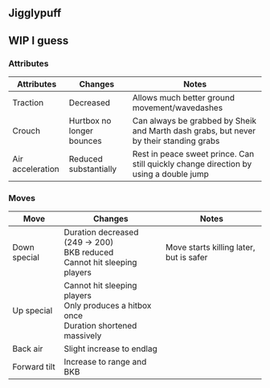 ## Jigglypuff
## WIP I guess

### Attributes
| Attributes | Changes | Notes |
| --- | --- | --- |
| Traction | Decreased | Allows much better ground movement/wavedashes |
| Crouch | Hurtbox no longer bounces | Can always be grabbed by Sheik and Marth dash grabs, but never by their standing grabs |
| Air acceleration | Reduced substantially | Rest in peace sweet prince. Can still quickly change direction by using a double jump |

### Moves
| Move | Changes | Notes |
| --- | --- | --- |
| Down special | Duration decreased (249 -> 200) <br>BKB reduced <br>Cannot hit sleeping players | Move starts killing later, but is safer |
| Up special | Cannot hit sleeping players <br>Only produces a hitbox once <br>Duration shortened massively | |
| Back air | Slight increase to endlag | |
| Forward tilt | Increase to range and BKB | |
